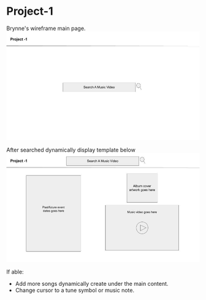 # Project-1

Brynne's wireframe main page.
![main](./assets/images/main.jpg)

After searched dynamically display template below
![dynmaic](./assets/images/dynamic.jpg)

If able:
- Add more songs dynamically create under the main content.
- Change cursor to a tune symbol or music note.